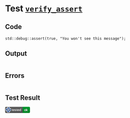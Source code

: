 # Test [`verify_assert`](/doc/debug/README.md#L15)

## Code

```µcad
std::debug::assert(true, "You won't see this message");

```

## Output

```,plain
```

## Errors

```,plain
```

## Test Result

![OK](/doc/debug/.test/verify_assert.png)
